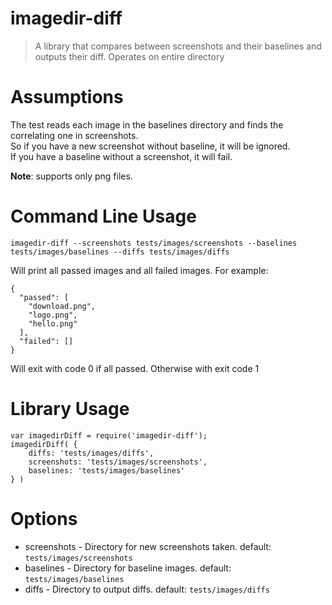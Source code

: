 # imagedir-diff

> A library that compares between screenshots and their baselines and outputs their diff. 
> Operates on entire directory

# Assumptions 

The test reads each image in the baselines directory and finds the correlating one in screenshots.   
So if you have a new screenshot without baseline, it will be ignored.    
If you have a baseline without a screenshot, it will fail. 


**Note**: supports only png files.

# Command Line Usage 

```
imagedir-diff --screenshots tests/images/screenshots --baselines tests/images/baselines --diffs tests/images/diffs
```

Will print all passed images and all failed images. For example:

```
{
  "passed": [
    "download.png",
    "logo.png",
    "hello.png"
  ],
  "failed": []
}
```

Will exit with code 0 if all passed. Otherwise with exit code 1

# Library Usage

```
var imagedirDiff = require('imagedir-diff');
imagedirDiff( {
    diffs: 'tests/images/diffs',
    screenshots: 'tests/images/screenshots',
    baselines: 'tests/images/baselines'
} )
```



# Options
 
  * screenshots - Directory for new screenshots taken. default: `tests/images/screenshots`
  * baselines - Directory for baseline images. default: `tests/images/baselines`
  * diffs - Directory to output diffs. default: `tests/images/diffs`
